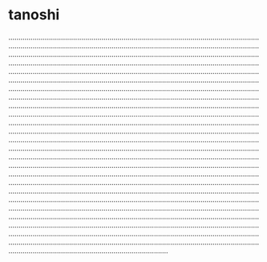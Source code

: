 # tanoshi
...........................................................................................................................................................................................................................................................................................................................................................................................................................................................................................................................................................................................................................................................................................................................................................................................................................................................................................................................................................................................................................................................................................................................................................................................................................................................................................................................................................................................................................................................................................................................................................................................................................................................................................................................................................................................................................................................................................................................................................................................................................................................................................................................................................................................................................................................................................................................................................................................................................................................................................................................................................................................................................................................................................................................................................................................................................................................................................................................................................................................................................................................................................................................................................................................................................................................................................................